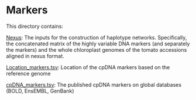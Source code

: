 Markers
===

This directory contains:

[Nexus](Nexus): The inputs for the construction of haplotype networks. Specifically, the concatenated matrix of the highly variable DNA markers (and separately the markers) and the whole chloroplast genomes of the tomato accessions aligned in nexus format. 

[Location_markers.tsv](Location_markers.tsv): Location of the cpDNA markers based on the reference genome

[cpDNA_markers.tsv](cpDNA_markers.tsv): The published cpDNA markers on global databases (BOLD, EnsEMBL, GenBank)

